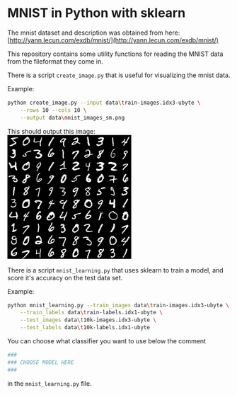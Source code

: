 # MNIST in Python with sklearn

The mnist dataset and description was obtained from here:
[http://yann.lecun.com/exdb/mnist/](http://yann.lecun.com/exdb/mnist/)

This repository contains some utility functions for reading the MNIST data from
the fileformat they come in.

There is a script `create_image.py` that is useful for visualizing the mnist data.

Example:  
```bash
python create_image.py --input data\train-images.idx3-ubyte \
    --rows 10 --cols 10 \
    --output data\mnist_images_sm.png
```

This should output this image:  
![MNIST Images](data/mnist_images_sm.png)

There is a script `mnist_learning.py` that uses sklearn to train a model, and
score it's accuracy on the test data set.

Example:  
```bash
python mnist_learning.py --train_images data\train-images.idx3-ubyte \
    --train_labels data\train-labels.idx1-ubyte \
    --test_images data\t10k-images.idx3-ubyte \
    --test_labels data\t10k-labels.idx1-ubyte
```

You can choose what classifier you want to use below the comment  
```python
###
### CHOOSE MODEL HERE
###
```  
in the `mnist_learning.py` file.